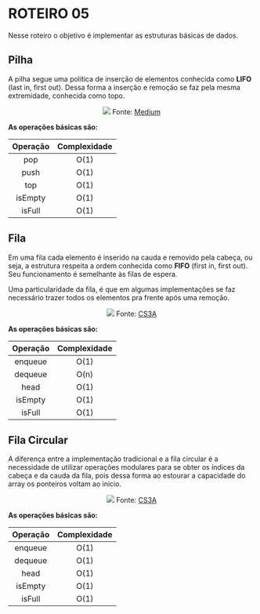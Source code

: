 # ROTEIRO 05

Nesse roteiro o objetivo é implementar as estruturas básicas de dados.

## Pilha

A pilha segue uma política de inserção de elementos conhecida como **LIFO** (last in, first out). Dessa forma a inserção e remoção se faz pela mesma extremidade, conhecida como topo.

<p align="center">
    <img src="https://cdn-images-1.medium.com/max/800/1*kkK3EZNOzBsuwkDNvSVR9g.gif"/>
    Fonte: <a href="https://medium.com/dev-blogs/ds-with-js-stack-queue-d91fc8cea7a3">Medium</a>
</p>


**As operações básicas são:**

| Operação | Complexidade |
| :------: | :----------: |
|   pop    |     O(1)     |
|   push   |     O(1)     |
|   top    |     O(1)     |
|  isEmpty |     O(1)     |
|  isFull  |     O(1)     |

## Fila

Em uma fila cada elemento é inserido na cauda e removido pela cabeça, ou seja, a estrutura respeita a ordem conhecida como **FIFO** (first in, first out). Seu funcionamento é semelhante às filas de espera.

Uma particularidade da fila, é que em algumas implementações se faz necessário trazer todos os elementos pra frente após uma remoção.

<p align="center">
    <img src="http://daltonschool.github.io/CS3A/assets/queue-animation.gif"/>
    Fonte: <a href="http://daltonschool.github.io/CS3A/collections/">CS3A</a>
</p>


**As operações básicas são:**

| Operação | Complexidade |
| :------: | :----------: |
|  enqueue |     O(1)     |
|  dequeue |     O(n)     |
|  head    |     O(1)     |
|  isEmpty |     O(1)     |
|  isFull  |     O(1)     |


## Fila Circular

A diferença entre a implementação tradicional e a fila circular é a necessidade de utilizar operações modulares para se obter os índices da cabeça e da cauda da fila, pois dessa forma ao estourar a capacidade do array os ponteiros voltam ao inicio.
  

<p align="center">
    <img src="http://daltonschool.github.io/CS3A/assets/queuearray-animation.gif"/>
    Fonte: <a href="http://daltonschool.github.io/CS3A/collections/">CS3A</a>
</p>

**As operações básicas são:**

| Operação | Complexidade |
| :------: | :----------: |
|  enqueue |     O(1)     |
|  dequeue |     O(1)     |
|  head    |     O(1)     |
|  isEmpty |     O(1)     |
|  isFull  |     O(1)     |